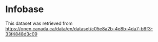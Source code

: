 # Infobase

This dataset was retrieved from https://open.canada.ca/data/en/dataset/c05e8a2b-4e8b-4da7-b6f3-33f4848d3c09
